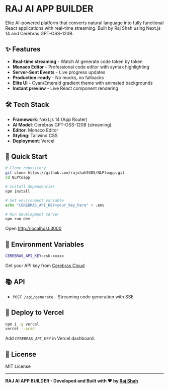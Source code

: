 # RAJ AI APP BUILDER

Elite AI-powered platform that converts natural language into fully functional React applications with real-time streaming. Built by Raj Shah using Next.js 14 and Cerebras GPT-OSS-120B.

## ✨ Features

- **Real-time streaming** - Watch AI generate code token by token
- **Monaco Editor** - Professional code editor with syntax highlighting
- **Server-Sent Events** - Live progress updates
- **Production-ready** - No mocks, no fallbacks
- **Elite UI** - Cyan/Emerald gradient theme with animated backgrounds
- **Instant preview** - Live React component rendering

## 🛠 Tech Stack

- **Framework**: Next.js 14 (App Router)
- **AI Model**: Cerebras GPT-OSS-120B (streaming)
- **Editor**: Monaco Editor
- **Styling**: Tailwind CSS
- **Deployment**: Vercel

## 🚀 Quick Start

```bash
# Clone repository
git clone https://github.com/rajshah9305/NLPtoapp.git
cd NLPtoapp

# Install dependencies
npm install

# Set environment variable
echo "CEREBRAS_API_KEY=your_key_here" > .env

# Run development server
npm run dev
```

Open [http://localhost:3000](http://localhost:3000)

## 🔧 Environment Variables

```bash
CEREBRAS_API_KEY=csk-xxxxx
```

Get your API key from [Cerebras Cloud](https://cerebras.ai/)

## 📚 API

- `POST /api/generate` - Streaming code generation with SSE

## 🚀 Deploy to Vercel

```bash
npm i -g vercel
vercel --prod
```

Add `CEREBRAS_API_KEY` in Vercel dashboard.

## 📄 License

MIT License

---

**RAJ AI APP BUILDER - Developed and Built with ❤️ by [Raj Shah](https://github.com/rajshah9305)**
